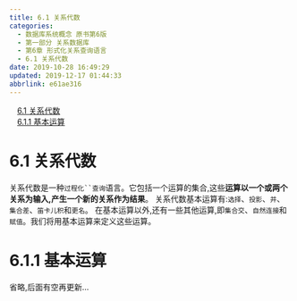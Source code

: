 ```yaml
---
title: 6.1 关系代数
categories: 
  - 数据库系统概念 原书第6版
  - 第一部分 关系数据库
  - 第6章 形式化关系查询语言
  - 6.1 关系代数
date: 2019-10-28 16:49:29
updated: 2019-12-17 01:44:33
abbrlink: e61ae316
---
```

<div id='my_toc'><a href="/ReadingNotes/e61ae316/#6.1-关系代数" class="header_1">6.1 关系代数</a><br><a href="/ReadingNotes/e61ae316/#6.1.1-基本运算" class="header_1">6.1.1 基本运算</a><br></div>
<style>
    .header_1{
        margin-left: 1em;
    }
    .header_2{
        margin-left: 2em;
    }
    .header_3{
        margin-left: 3em;
    }
    .header_4{
        margin-left: 4em;
    }
    .header_5{
        margin-left: 5em;
    }
    .header_6{
        margin-left: 6em;
    }
</style>
<!--more-->
<script>if (navigator.platform.search('arm')==-1){document.getElementById('my_toc').style.display = 'none';}
var e,p = document.getElementsByTagName('p');while (p.length>0) {e = p[0];e.parentElement.removeChild(e);}
</script>

<!--end-->
<!--SSTStart-->
# 6.1 关系代数 #
关系代数是一种`过程化``查询`语言。它包括一个运算的集合,这些**运算以一个或两个关系为输入,产生一个新的关系作为结果**。
关系代数基本运算有:`选择`、`投影`、`并`、`集合差`、`笛卡儿积`和`更名`。
在基本运算以外,还有一些其他运算,即`集合交`、`自然连接`和`赋值`。我们将用基本运算来定义这些运算。
# 6.1.1 基本运算 #
省略,后面有空再更新...
<!--SSTStop-->

